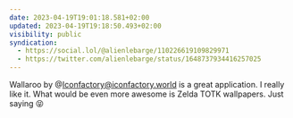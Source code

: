 ```yaml
---
date: 2023-04-19T19:01:18.581+02:00
updated: 2023-04-19T19:18:50.493+02:00
visibility: public
syndication:
  - https://social.lol/@alienlebarge/110226619109829971
  - https://twitter.com/alienlebarge/status/1648737934416257025
---
```

Wallaroo by @Iconfactory@iconfactory.world is a great application. I really like it. What would be even more awesome is Zelda TOTK wallpapers. Just saying 😝

